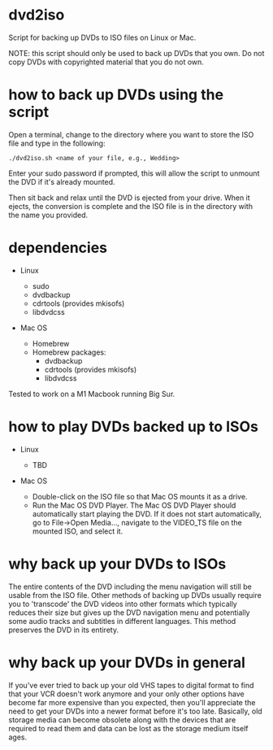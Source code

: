 # dvd2iso
Script for backing up DVDs to ISO files on Linux or Mac.

NOTE: this script should only be used to back up DVDs that you own. Do not copy DVDs with copyrighted material that you do not own.

# how to back up DVDs using the script

Open a terminal, change to the directory where you want to store the ISO file and type in the following:

```
./dvd2iso.sh <name of your file, e.g., Wedding>
```

Enter your sudo password if prompted, this will allow the script to unmount the DVD if it's already mounted.

Then sit back and relax until the DVD is ejected from your drive. When it ejects, the conversion is complete and the ISO file is in the directory with the name you provided.

# dependencies

* Linux
  * sudo
  * dvdbackup
  * cdrtools (provides mkisofs)
  * libdvdcss

* Mac OS
  * Homebrew
  * Homebrew packages:
    * dvdbackup
    * cdrtools (provides mkisofs)
    * libdvdcss

Tested to work on a M1 Macbook running Big Sur.

# how to play DVDs backed up to ISOs

* Linux
  * TBD

* Mac OS
  * Double-click on the ISO file so that Mac OS mounts it as a drive.
  * Run the Mac OS DVD Player. The Mac OS DVD Player should automatically start playing the DVD. If it does not start automatically, go to File->Open Media..., navigate to the VIDEO_TS file on the mounted ISO, and select it.

# why back up your DVDs to ISOs
The entire contents of the DVD including the menu navigation will still be usable from the ISO file. Other methods of backing up DVDs usually require you to 'transcode' the DVD videos into other formats which typically reduces their size but gives up the DVD navigation menu and potentially some audio tracks and subtitles in different languages. This method preserves the DVD in its entirety.

# why back up your DVDs in general
If you've ever tried to back up your old VHS tapes to digital format to find that your VCR doesn't work anymore and your only other options have become far more expensive than you expected, then you'll appreciate the need to get your DVDs into a newer format before it's too late. Basically, old storage media can become obsolete along with the devices that are required to read them and data can be lost as the storage medium itself ages.
